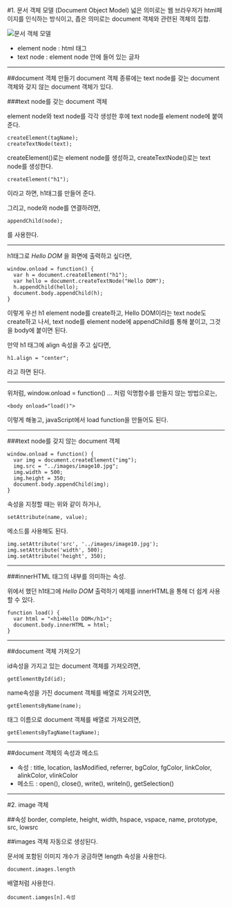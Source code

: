 #1. 문서 객체 모델 (Document Object Model)
넓은 의미로는 웹 브라우저가 html페이지를 인식하는 방식이고, 좁은 의미로는 document 객체와 관련된 객체의 집합.


![문서 객체 모델](https://www.w3schools.com/js/pic_htmltree.gif)

- element node : html 태그
- text node : element node 안에 들어 있는 글자

------------------

##document 객체 만들기
document 객체 종류에는 text node를 갖는 document 객체와 갖지 않는 document 객체가 있다.

###text node를 갖는 document 객체

element node와 text node를 각각 생성한 후에 text node를 element node에 붙여준다.

    createElement(tagName);
    createTextNode(text);

createElement()로는 element node를 생성하고, createTextNode()로는 text node를 생성한다.

    createElement("h1");

이라고 하면, h1태그를 만들어 준다.


그리고, node와 node를 연결하려면,

    appendChild(node);

를 사용한다.

-------------------

h1태그로 *Hello DOM* 을 화면에 출력하고 싶다면,

    window.onload = function() {
      var h = document.createElement("h1");
      var hello = document.createTextNode("Hello DOM");
      h.appendChild(hello);
      document.body.appendChild(h);
    }

이렇게 우선 h1 element node를 create하고, Hello DOM이라는 text node도 create하고 나서, text node를 element node에 appendChild를 통해 붙이고, 그것을 body에 붙이면 된다.

만약 h1 태그에 align 속성을 주고 싶다면,

    h1.align = "center";

라고 하면 된다.

---------------------

위처럼, window.onload = function() ... 처럼 익명함수를 만들지 않는 방법으로는,

    <body onload="load()">

이렇게 해놓고, javaScript에서 load function을 만들어도 된다.

-----------------------

###text node를 갖지 않는 document 객체

    window.onload = function() {
      var img = document.createElement("img");
      img.src = "../images/image10.jpg";
      img.width = 500;
      img.height = 350;
      document.body.appendChild(img);
    }

속성을 지정할 때는 위와 같이 하거나,

    setAttribute(name, value);

메소드를 사용해도 된다.

    img.setAttribute('src', '../images/image10.jpg');
    img.setAttribute('width', 500);
    img.setAttribute('height', 350);

--------------------------

###innerHTML
태그의 내부를 의미하는 속성.

위에서 했던 h1태그에 *Hello DOM* 출력하기 예제를 innerHTML을 통해 더 쉽게 사용할 수 있다.

    function load() {
      var html = "<h1>Hello DOM</h1>";
      document.body.innerHTML = html;
    }

-----------------------

##document 객체 가져오기

id속성을 가지고 있는 document 객체를 가져오려면,

    getElementById(id);

name속성을 가진 document 객체를 배열로 가져오려면,

    getElementsByName(name);

태그 이름으로 document 객체를 배열로 가져오려면,

    getElementsByTagName(tagName);

----------------------

##document 객체의 속성과 메소드

- 속성 : title, location, lasModified, referrer, bgColor, fgColor, linkColor, alinkColor, vlinkColor
- 메소드 : open(), close(), write(), writeln(), getSelection()

----------------------------

#2. image 객체

##속성
border, complete, height, width, hspace, vspace, name, prototype, src, lowsrc

##images 객체
자동으로 생성된다.

문서에 포함된 이미지 개수가 궁금하면 length 속성을 사용한다.

    document.images.length

배열처럼 사용한다.

    document.iamges[n].속성
